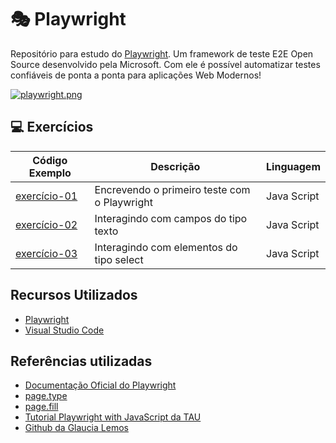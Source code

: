 # 🎭 Playwright
Repositório para estudo do [Playwright](https://playwright.dev/). Um framework de teste E2E Open Source desenvolvido pela Microsoft. Com ele é possível automatizar testes confiáveis de ponta a ponta para aplicações Web Modernos!

[![playwright.png](https://res.cloudinary.com/practicaldev/image/fetch/s--nV12n3sG--/c_imagga_scale,f_auto,fl_progressive,h_420,q_auto,w_1000/https://dev-to-uploads.s3.amazonaws.com/i/yxdc36x6u0yux3qezc7r.png)](https://playwright.dev/)


## 💻 Exercícios

| Código Exemplo | Descrição | Linguagem |
|---|---|---|
| [exercício-01](https://github.com/fernandoborlone/playwright/blob/exec_1/tests/primeiroTeste.spec.js) | Encrevendo o primeiro teste com o Playwright | Java Script |
| [exercício-02](https://github.com/fernandoborlone/playwright/blob/exec_2/tests/preencherFormulario.spec.js) | Interagindo com campos do tipo texto | Java Script |
| [exercício-03](https://github.com/fernandoborlone/playwright/blob/exec_2/tests/preencherFormulario.spec.js) | Interagindo com elementos do tipo select | Java Script |
## Recursos Utilizados

* [Playwright](https://www.npmjs.com/package/playwright)
* [Visual Studio Code](https://code.visualstudio.com/?WT.mc_id=javascript-26994-gllemos)

## Referências utilizadas 

* [Documentação Oficial do Playwright](https://playwright.dev/docs/intro)
* [page.type](https://playwright.dev/docs/api/class-page#page-type)
* [page.fill](https://playwright.dev/docs/api/class-page#page-fill)
* [Tutorial Playwright with JavaScript da TAU](https://testautomationu.applitools.com/js-playwright-tutorial/)
* [Github da Glaucia Lemos](https://github.com/glaucia86)
